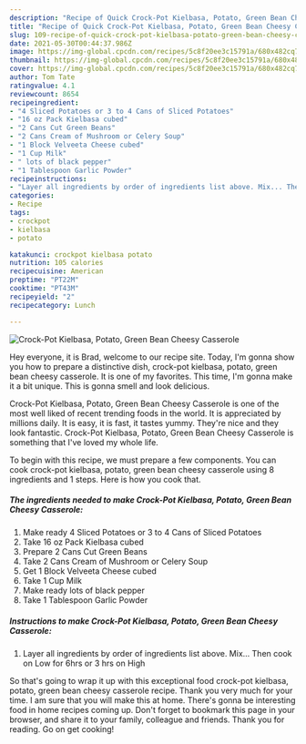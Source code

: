 ```yaml
---
description: "Recipe of Quick Crock-Pot Kielbasa, Potato, Green Bean Cheesy Casserole"
title: "Recipe of Quick Crock-Pot Kielbasa, Potato, Green Bean Cheesy Casserole"
slug: 109-recipe-of-quick-crock-pot-kielbasa-potato-green-bean-cheesy-casserole
date: 2021-05-30T00:44:37.986Z
image: https://img-global.cpcdn.com/recipes/5c8f20ee3c15791a/680x482cq70/crock-pot-kielbasa-potato-green-bean-cheesy-casserole-recipe-main-photo.jpg
thumbnail: https://img-global.cpcdn.com/recipes/5c8f20ee3c15791a/680x482cq70/crock-pot-kielbasa-potato-green-bean-cheesy-casserole-recipe-main-photo.jpg
cover: https://img-global.cpcdn.com/recipes/5c8f20ee3c15791a/680x482cq70/crock-pot-kielbasa-potato-green-bean-cheesy-casserole-recipe-main-photo.jpg
author: Tom Tate
ratingvalue: 4.1
reviewcount: 8654
recipeingredient:
- "4 Sliced Potatoes or 3 to 4 Cans of Sliced Potatoes"
- "16 oz Pack Kielbasa cubed"
- "2 Cans Cut Green Beans"
- "2 Cans Cream of Mushroom or Celery Soup"
- "1 Block Velveeta Cheese cubed"
- "1 Cup Milk"
- " lots of black pepper"
- "1 Tablespoon Garlic Powder"
recipeinstructions:
- "Layer all ingredients by order of ingredients list above. Mix... Then cook on Low for 6hrs or 3 hrs on High"
categories:
- Recipe
tags:
- crockpot
- kielbasa
- potato

katakunci: crockpot kielbasa potato 
nutrition: 105 calories
recipecuisine: American
preptime: "PT22M"
cooktime: "PT43M"
recipeyield: "2"
recipecategory: Lunch

---
```



![Crock-Pot Kielbasa, Potato, Green Bean Cheesy Casserole](https://img-global.cpcdn.com/recipes/5c8f20ee3c15791a/680x482cq70/crock-pot-kielbasa-potato-green-bean-cheesy-casserole-recipe-main-photo.jpg)

Hey everyone, it is Brad, welcome to our recipe site. Today, I'm gonna show you how to prepare a distinctive dish, crock-pot kielbasa, potato, green bean cheesy casserole. It is one of my favorites. This time, I'm gonna make it a bit unique. This is gonna smell and look delicious.



Crock-Pot Kielbasa, Potato, Green Bean Cheesy Casserole is one of the most well liked of recent trending foods in the world. It is appreciated by millions daily. It is easy, it is fast, it tastes yummy. They're nice and they look fantastic. Crock-Pot Kielbasa, Potato, Green Bean Cheesy Casserole is something that I've loved my whole life.


To begin with this recipe, we must prepare a few components. You can cook crock-pot kielbasa, potato, green bean cheesy casserole using 8 ingredients and 1 steps. Here is how you cook that.

<!--inarticleads1-->

##### The ingredients needed to make Crock-Pot Kielbasa, Potato, Green Bean Cheesy Casserole:

1. Make ready 4 Sliced Potatoes or 3 to 4 Cans of Sliced Potatoes
1. Take 16 oz Pack Kielbasa cubed
1. Prepare 2 Cans Cut Green Beans
1. Take 2 Cans Cream of Mushroom or Celery Soup
1. Get 1 Block Velveeta Cheese cubed
1. Take 1 Cup Milk
1. Make ready  lots of black pepper
1. Take 1 Tablespoon Garlic Powder




<!--inarticleads2-->

##### Instructions to make Crock-Pot Kielbasa, Potato, Green Bean Cheesy Casserole:

1. Layer all ingredients by order of ingredients list above. Mix... Then cook on Low for 6hrs or 3 hrs on High




So that's going to wrap it up with this exceptional food crock-pot kielbasa, potato, green bean cheesy casserole recipe. Thank you very much for your time. I am sure that you will make this at home. There's gonna be interesting food in home recipes coming up. Don't forget to bookmark this page in your browser, and share it to your family, colleague and friends. Thank you for reading. Go on get cooking!
